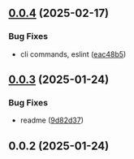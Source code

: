 ## [0.0.4](https://github.com/cmmvio/cmmv-email/compare/v0.0.3...v0.0.4) (2025-02-17)


### Bug Fixes

* cli commands, eslint ([eac48b5](https://github.com/cmmvio/cmmv-email/commit/eac48b54abee62ecbaba8fee1ab0c923fded8110))



## [0.0.3](https://github.com/cmmvio/cmmv-email/compare/v0.0.2...v0.0.3) (2025-01-24)


### Bug Fixes

* readme ([9d82d37](https://github.com/cmmvio/cmmv-email/commit/9d82d372f28efac22fe56049bae8f3f89b54ae26))



## 0.0.2 (2025-01-24)



